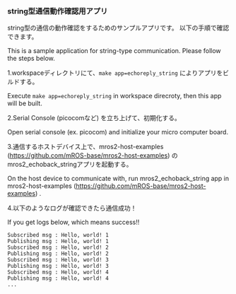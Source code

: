 ### string型通信動作確認用アプリ

string型の通信の動作確認をするためのサンプルアプリです。
以下の手順で確認できます。

This is a sample application for string-type communication.
Please follow the steps below.

1.workspaceディレクトリにて、`make app=echoreply_string` によりアプリをビルドする。

  Execute `make app=echoreply_string` in workspace direcroty, then this app will be built.

2.Serial Console (picocomなど) を立ち上げて、初期化する。

  Open serial console (ex. picocom) and initialize your micro computer board.

3.通信するホストデバイス上で、mros2-host-examples (https://github.com/mROS-base/mros2-host-examples) のmros2_echoback_stringアプリを起動する。

  On the host device to communicate with, run mros2_echoback_string app in mros2-host-examples (https://github.com/mROS-base/mros2-host-examples) .

4.以下のようなログが確認できたら通信成功！

  If you get logs below, which means success!!

```
Subscribed msg : Hello, world! 1
Publishing msg : Hello, world! 1
Subscribed msg : Hello, world! 2
Publishing msg : Hello, world! 2
Subscribed msg : Hello, world! 3
Publishing msg : Hello, world! 3
Subscribed msg : Hello, world! 4
Publishing msg : Hello, world! 4
...
```
